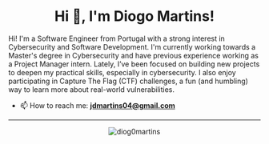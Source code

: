 <h1 align="center">Hi 👋, I'm Diogo Martins!</h1>
<p>Hi! I'm a Software Engineer from Portugal with a strong interest in Cybersecurity and Software Development. I'm currently working towards a Master's degree in Cybersecurity and have previous experience working as a Project Manager intern. Lately, I’ve been focused on building new projects to deepen my practical skills, especially in cybersecurity. I also enjoy participating in Capture The Flag (CTF) challenges, a fun (and humbling) way to learn more about real-world vulnerabilities.<p>

- 📫 How to reach me: **jdmartins04@gmail.com**

--- 
<div align="center">
  <img src="https://github-readme-stats.vercel.app/api?username=diog0martins&show_icons=true&hide=issues,contribs&theme=cobalt&locale=en" alt="diog0martins" />
</div>

